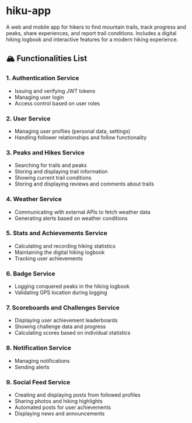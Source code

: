 # hiku-app
A web and mobile app for hikers to find mountain trails, track progress and peaks, share experiences, and report trail conditions. Includes a digital hiking logbook and interactive features for a modern hiking experience.

## 🏔️ Functionalities List

### 1. Authentication Service
- Issuing and verifying JWT tokens  
- Managing user login  
- Access control based on user roles  

### 2. User Service
- Managing user profiles (personal data, settings)  
- Handling follower relationships and follow functionality  

### 3. Peaks and Hikes Service
- Searching for trails and peaks  
- Storing and displaying trail information  
- Showing current trail conditions  
- Storing and displaying reviews and comments about trails  

### 4. Weather Service
- Communicating with external APIs to fetch weather data  
- Generating alerts based on weather conditions  

### 5. Stats and Achievements Service
- Calculating and recording hiking statistics  
- Maintaining the digital hiking logbook  
- Tracking user achievements  

### 6. Badge Service
- Logging conquered peaks in the hiking logbook  
- Validating GPS location during logging  

### 7. Scoreboards and Challenges Service
- Displaying user achievement leaderboards  
- Showing challenge data and progress  
- Calculating scores based on individual statistics  

### 8. Notification Service
- Managing notifications  
- Sending alerts  

### 9. Social Feed Service
- Creating and displaying posts from followed profiles  
- Sharing photos and hiking highlights  
- Automated posts for user achievements  
- Displaying news and announcements
